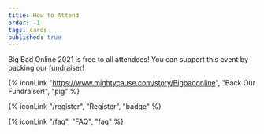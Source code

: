 ```yaml
---
title: How to Attend
order: -1
tags: cards
published: true
---
```

Big Bad Online 2021 is free to all attendees! You can support this event by backing our fundraiser!

{% iconLink "https://www.mightycause.com/story/Bigbadonline", "Back Our Fundraiser!", "pig" %}

{% iconLink "/register", "Register", "badge" %}

{% iconLink "/faq", "FAQ", "faq" %}